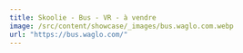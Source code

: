 ```yaml
---
title: Skoolie - Bus - VR - à vendre
image: /src/content/showcase/_images/bus.waglo.com.webp
url: "https://bus.waglo.com/"
---
```

